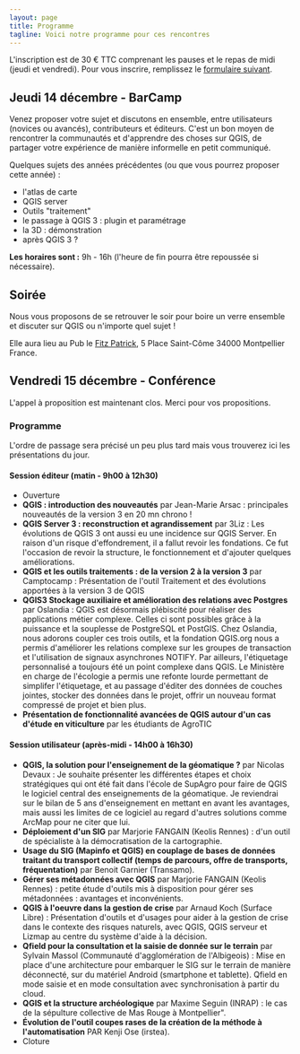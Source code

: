```yaml
---
layout: page
title: Programme
tagline: Voici notre programme pour ces rencontres
---
```


<!-- Vous trouverez ici au cours du mois de novembre le programme de ces deux jours. Le formulaire pour [proposer des présentations est disponible](presentation.html). -->

L'inscription est de 30 € TTC comprenant les pauses et le repas de midi (jeudi et vendredi). Pour vous inscrire, remplissez le [formulaire suivant](z25_inscription.html).

## Jeudi 14 décembre - BarCamp

Venez proposer votre sujet et discutons en ensemble, entre utilisateurs (novices ou avancés), contributeurs et éditeurs. C'est un bon moyen de rencontrer la communautés et d'apprendre des choses sur QGIS, de partager votre expérience de manière informelle en petit communiqué.

Quelques sujets des années précédentes (ou que vous pourrez proposer cette année) :

* l'atlas de carte
* QGIS server
* Outils "traitement"
* le passage à QGIS 3 : plugin et paramétrage
* la 3D : démonstration
* après QGIS 3 ?

**Les horaires sont :** 9h - 16h (l'heure de fin pourra être repoussée si nécessaire).

## Soirée

Nous vous proposons de se retrouver le soir pour boire un verre ensemble et discuter sur QGIS ou n'importe quel sujet !

Elle aura lieu au Pub le [Fitz Patrick](http://www.fitzpatricksirishpub.com/),  5 Place Saint-Côme 34000 Montpellier France.

## Vendredi 15 décembre - Conférence

L'appel à proposition est maintenant clos. Merci pour vos propositions.

### Programme

L'ordre de passage sera précisé un peu plus tard mais vous trouverez ici les présentations du jour.

#### Session éditeur (matin - 9h00 à 12h30)

* Ouverture
* **QGIS : introduction des nouveautés** par Jean-Marie Arsac : principales nouveautés de la version 3 en 20 mn chrono !
* **QGIS Server 3 : reconstruction et agrandissement** par 3Liz : Les évolutions de QGIS 3 ont aussi eu une incidence sur QGIS Server. En raison d'un risque d'effondrement, il a fallut revoir les fondations. Ce fut l'occasion de revoir la structure, le fonctionnement et d'ajouter quelques améliorations.
* **QGIS et les outils traitements : de la version 2 à la version 3** par Camptocamp : Présentation de l'outil Traitement et des évolutions apportées à la version 3 de QGIS
* **QGIS3 Stockage auxiliaire et amélioration des relations avec Postgres** par Oslandia : QGIS est désormais plébiscité pour réaliser des applications métier complexe. Celles ci sont possibles grâce à la puissance et la souplesse de PostgreSQL et PostGIS. Chez Oslandia, nous adorons coupler ces trois outils, et la fondation QGIS.org nous a permis d'améliorer les relations complexe sur les groupes de transaction et l'utilisation de signaux asynchrones NOTIFY. Par ailleurs, l'étiquetage personnalisé a toujours été un point complexe dans QGIS. Le Ministère en charge de l'écologie a permis une refonte lourde permettant de simplifer l'étiquetage, et au passage d'éditer des données de couches jointes, stocker des données dans le projet, offrir un nouveau format compressé de projet et bien plus. 
* **Présentation de fonctionnalité avancées de QGIS autour d'un cas d'étude en viticulture** par les étudiants de AgroTIC

#### Session utilisateur (après-midi - 14h00 à 16h30)

* **QGIS, la solution pour l'enseignement de la géomatique ?** par Nicolas Devaux : Je souhaite présenter les différentes étapes et choix stratégiques qui ont été fait dans l'école de SupAgro pour faire de QGIS le logiciel central des enseignements de la géomatique. Je reviendrai sur le bilan de 5 ans d'enseignement en mettant en avant les avantages, mais aussi les limites de ce logiciel au regard d'autres solutions comme ArcMap pour ne citer que lui.
* **Déploiement d'un SIG** par Marjorie FANGAIN (Keolis Rennes) : d'un outil de spécialiste à la démocratisation 
de la cartographie.
* **Usage du SIG (Mapinfo et QGIS) en couplage de bases de données traitant du transport collectif (temps de parcours, offre de transports, fréquentation)** par Benoit Garnier (Transamo).
* **Gérer ses métadonnées avec QGIS** par Marjorie FANGAIN (Keolis Rennes) : petite étude d'outils mis à disposition pour gérer ses métadonnées : avantages et inconvénients.
* **QGIS à l'oeuvre dans la gestion de crise** par Arnaud Koch (Surface Libre) : Présentation d'outils et d'usages pour aider à la gestion de crise dans le contexte des risques naturels, avec QGIS, QGIS serveur et Lizmap au centre du système d'aide à la décision. 
* **Qfield pour la consultation et la saisie de donnée sur le terrain** par Sylvain Massol (Communauté d'agglomération de l'Albigeois) : Mise en place d'une architecture pour embarquer le SIG sur le terrain de manière déconnecté, sur du matériel Android (smartphone et tablette). Qfield en mode saisie et en mode consultation avec synchronisation à partir du cloud.
* **QGIS et la structure archéologique** par Maxime Seguin (INRAP) : le cas de la sépulture collective de Mas Rouge à Montpellier".
* **Évolution de l'outil coupes rases de la création de la méthode à l'automatisation** PAR Kenji Ose (irstea).
* Cloture
